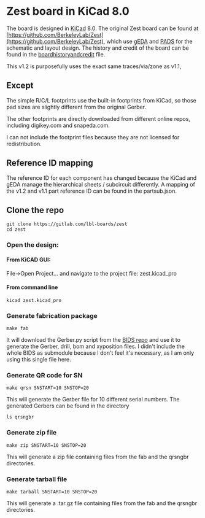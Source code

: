 # Zest board in KiCad 8.0
The board is designed in [KiCad](https://www.kicad.org/) 8.0.
The original Zest board can be found at [https://github.com/BerkeleyLab/Zest](https://github.com/BerkeleyLab/Zest),
which use [gEDA](https://en.wikipedia.org/wiki/GEDA) and [PADS](https://en.wikipedia.org/wiki/PADS_(CAD_software)) for the schematic and layout design.
The history and credit of the board can be found in the [boardhistoryandcredit](./boardhistoryandcredit) file.

This v1.2 is purposefully uses the exact same traces/via/zone as v1.1,
## Except

The simple R/C/L footprints use the built-in footprints from KiCad, so those pad sizes are slightly different from the original Gerber.

The other footprints are directly downloaded from different online repos, including digikey.com and snapeda.com.

I can not include the footprint files because they are not licensed
for redistribution.

## Reference ID mapping

The reference ID for each component has changed because the KiCad and gEDA manage the hierarchical sheets / subcircuit differently. 
A mapping of the v1.2 and v1.1 part reference ID can be found in the partsub.json.

## Clone the repo
```
git clone https://gitlab.com/lbl-boards/zest
cd zest
```

### Open the design:
#### From KiCAD GUI:
File->Open Project...
and navigate to the project file: zest.kicad_pro
#### From command line
`kicad zest.kicad_pro`

### Generate fabrication package
`make fab`

It will download the Gerber.py script from the [BIDS repo](https://gitlab.com/lbl-bids/kicad_library) and use it to generate the Gerber, drill, bom and xyposition files. I didn't include the whole BIDS as submodule because I don't feel it's necessary, as I am only using this single file here.

### Generate QR code for SN

`make qrsn SNSTART=10 SNSTOP=20`

This will generate the Gerber file for 10 different serial numbers. The generated Gerbers can be found in the directory

`ls qrsngbr`

### Generate zip file
`make zip SNSTART=10 SNSTOP=20`

This will generate a zip file containing files from the fab and the qrsngbr directories.

### Generate tarball file
`make tarball SNSTART=10 SNSTOP=20`

This will generate a .tar.gz file containing files from the fab and the qrsngbr directories.
